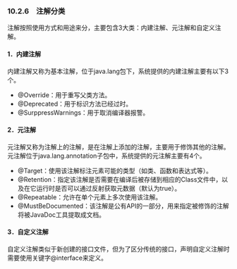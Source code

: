 ### 10.2.6　注解分类

注解按照使用方式和用途来分，主要包含3大类：内建注解、元注解和自定义注解。

#### 1．内建注解

内建注解又称为基本注解，位于java.lang包下，系统提供的内建注解主要有以下3个。

+ @Override：用于重写父类方法。
+ @Deprecated：用于标识方法已经过时。
+ @SurppressWarnings：用于取消编译器报警。

#### 2．元注解

元注解又称为注解上的注解，是在注解上添加的注解，主要用于修饰其他的注解。元注解位于java.lang.annotation子包中，系统提供的元注解主要有4个。

+ @Target：使用该注解标注元素可能的类型（如类、函数和表达式等）。
+ @Retention：指定该注解是否需要在编译后被存储到相应的Class文件中，以及在它运行时是否可以通过反射获取元数据（默认为true）。
+ @Repeatable：允许在单个元素上多次使用该注解。
+ @MustBeDocumented：该注解是公有API的一部分，用来指定被修饰的注解将被JavaDoc工具提取成文档。

#### 3．自定义注解

自定义注解类似于新创建的接口文件，但为了区分传统的接口，声明自定义注解时需要使用关键字@interface来定义。

